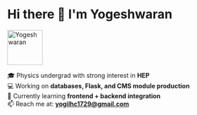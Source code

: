 # Hi there 👋 I'm Yogeshwaran

[<img src="https://avatars.githubusercontent.com/u/220870335?v=4" width="80" alt="Yogeshwaran">](https://github.com/Yogi-Gitlab)

🎓 Physics undergrad with strong interest in **HEP**  
💻 Working on **databases, Flask, and CMS module production**  
🌱 Currently learning **frontend + backend integration**  
📫 Reach me at: **yogilhc1729@gmail.com**
